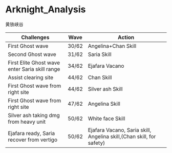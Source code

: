 # Arknight_Analysis

黄铁峡谷

| Challenges|Wave|Action|
| ----|----|----|
|First Ghost wave| 30/62| Angelina+Chan Skill|
|Second Ghost wave| 31/62| Saria Skill|
|First Elite Ghost wave enter Saria skill range| 34/62| Ejafara Vacano|
|Assist clearing site| 44/62| Chan Skill|
|First Ghost wave from right site| 44/62| Silver ash Skill|
|First Ghost wave from right site| 47/62| Angelina Skill|
|Silver ash taking dmg from heavy unit| 50/62| White face Skill|
|Ejafara ready, Saria recover from vertigo| 50/62| Ejafara Vacano, Saria skill, Angelina skill,(Chan skill, for safety)|

